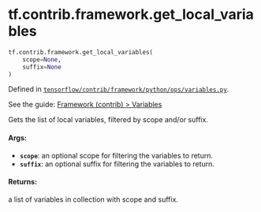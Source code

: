 <div itemscope itemtype="http://developers.google.com/ReferenceObject">
<meta itemprop="name" content="tf.contrib.framework.get_local_variables" />
</div>

# tf.contrib.framework.get_local_variables

``` python
tf.contrib.framework.get_local_variables(
    scope=None,
    suffix=None
)
```



Defined in [`tensorflow/contrib/framework/python/ops/variables.py`](https://www.tensorflow.org/code/tensorflow/contrib/framework/python/ops/variables.py).

See the guide: [Framework (contrib) > Variables](../../../../../api_guides/python/contrib.framework.md#Variables)

Gets the list of local variables, filtered by scope and/or suffix.

#### Args:

* <b>`scope`</b>: an optional scope for filtering the variables to return.
* <b>`suffix`</b>: an optional suffix for filtering the variables to return.


#### Returns:

a list of variables in collection with scope and suffix.